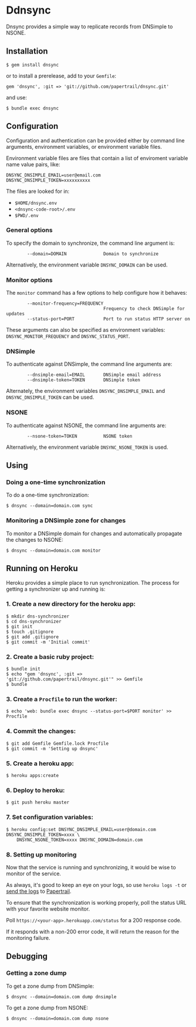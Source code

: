 # Ddnsync

Dnsync provides a simple way to replicate records from DNSimple to NSONE.

## Installation

    $ gem install dnsync

or to install a prerelease, add to your `Gemfile`:

    gem 'dnsync', :git => 'git://github.com/papertrail/dnsync.git'

and use:

    $ bundle exec dnsync


## Configuration

Configuration and authentication can be provided either by command line
arguments, environment variables, or environment variable files.

Environment variable files are files that contain a list of enviroment variable
name value pairs, like:

```
DNSYNC_DNSIMPLE_EMAIL=user@email.com
DNSYNC_DNSIMPLE_TOKEN=xxxxxxxxxx
```

The files are looked for in:

* `$HOME/dnsync.env`
* `<dnsync-code-root>/.env`
* `$PWD/.env`


### General options

To specify the domain to synchronize, the command line argument is:

```
        --domain=DOMAIN              Domain to synchronize
```

Alternatively, the environment variable `DNSYNC_DOMAIN` can be used.

### Monitor options

The `monitor` command has a few options to help configure how it behaves:

```
        --monitor-frequency=FREQUENCY
                                     Frequency to check DNSimple for updates
        --status-port=PORT           Port to run status HTTP server on

```

These arguments can also be specified as environment variables:
`DNSYNC_MONITOR_FREQUENCY` and `DNSYNC_STATUS_PORT`.


### DNSimple

To authenticate against DNSimple, the command line arguments are:

```
        --dnsimple-email=EMAIL       DNSimple email address
        --dnsimple-token=TOKEN       DNSimple token
```

Alternately, the environment variables `DNSYNC_DNSIMPLE_EMAIL` and
`DNSYNC_DNSIMPLE_TOKEN` can be used.

### NSONE

To authenticate against NSONE, the command line arguments are:

```
        --nsone-token=TOKEN          NSONE token
```

Alternatively, the environment variable `DNSYNC_NSONE_TOKEN` is used.


## Using

### Doing a one-time synchronization

To do a one-time synchronization:

    $ dnsync --domain=domain.com sync


### Monitoring a DNSimple zone for changes

To monitor a DNSimple domain for changes and automatically propagate the
changes to NSONE:

    $ dnsync --domain=domain.com monitor


## Running on Heroku

Heroku provides a simple place to run synchronization. The process for 
getting a synchronizer up and running is:

### 1. Create a new directory for the heroku app:

    $ mkdir dns-synchronizer
    $ cd dns-synchronizer
    $ git init
    $ touch .gitignore
    $ git add .gitignore
    $ git commit -m 'Initial commit'

### 2. Create a basic ruby project:

    $ bundle init
    $ echo "gem 'dnsync', :git => 'git://github.com/papertrail/dnsync.git'" >> Gemfile
    $ bundle

### 3. Create a `Procfile` to run the worker:

    $ echo 'web: bundle exec dnsync --status-port=$PORT monitor' >> Procfile

### 4. Commit the changes:

    $ git add Gemfile Gemfile.lock Procfile
    $ git commit -m 'Setting up dnsync'

### 5. Create a heroku app:

    $ heroku apps:create

### 6. Deploy to heroku:

    $ git push heroku master

### 7. Set configuration variables:

    $ heroku config:set DNSYNC_DNSIMPLE_EMAIL=user@domain.com DNSYNC_DNSIMPLE_TOKEN=xxxx \
        DNSYNC_NSONE_TOKEN=xxxx DNSYNC_DOMAIN=domain.com

### 8. Setting up monitoring

Now that the service is running and synchronizing, it would be wise to
monitor of the service.

As always, it's good to keep an eye on your logs, so use `heroku logs -t` or
[send the logs](http://help.papertrailapp.com/kb/hosting-services/heroku/) to
[Papertrail](https://papertrailapp.com/).

To ensure that the synchronization is working properly, poll the status URL
with your favorite website monitor.

Poll `https://<your-app>.herokuapp.com/status` for a 200 response code.

If it responds with a non-200 error code, it will return the reason for the
monitoring failure.


## Debugging

### Getting a zone dump

To get a zone dump from DNSimple:

    $ dnsync --domain=domain.com dump dnsimple

To get a zone dump from NSONE:

    $ dnsync --domain=domain.com dump nsone
